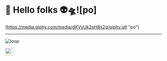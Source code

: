# 🖖 Hello folks 👽🛸![po]
(https://media.giphy.com/media/dKVvUk2oH8x2g/giphy.gif "po")

----------------------------

![loop](https://media.giphy.com/media/k5zu35npVsYfgZQwwl/giphy.gif "loop")

[<img src="https://www.flaticon.es/svg/static/icons/svg/60/60580.svg" width="25"/>](https://github.com/user/repository/subscription)
